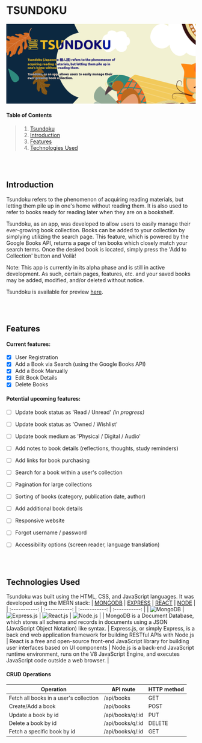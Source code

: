 # TSUNDOKU

![Tsundoku Banner](/public/images/banner.png "Tsundoku")




#### Table of Contents
> 1. [Tsundoku](#tsundoku)
> 2. [Introduction](#introduction)
> 3. [Features](#features)
> 4. [Technologies Used](#technologies-used)




<br><br>

## Introduction

Tsundoku refers to the phenomenon of acquiring reading materials, but letting them pile up in one's home without reading them. It is also used to refer to books ready for reading later when they are on a bookshelf.

Tsundoku, as an app, was developed to allow users to easily manage their ever-growing book collection. Books can be added to your collection by simplying utilizing the search page. This feature, which is powered by the Google Books API, returns a page of ten books which closely match your search terms. Once the desired book is located, simply press the 'Add to Collection' button and Voilà!

Note: This app is currently in its alpha phase and is still in active development. As such, certain pages, features, etc. and your saved books may be added, modified, and/or deleted without notice.

Tsundoku is available for preview [here](https://tsundoku-crpc.onrender.com).




<br><br>

## Features

#### Current features:
- [x] User Registration
- [x] Add a Book via Search (using the Google Books API)
- [x] Add a Book Manually
- [x] Edit Book Details
- [x] Delete Books

#### Potential upcoming features:
- [ ] Update book status as 'Read / Unread' <em>(in progress)</em>
- [ ] Update book status as 'Owned / Wishlist'
- [ ] Update book medium as 'Physical / Digital / Audio'
- [ ] Add notes to book details (reflections, thoughts, study reminders)
- [ ] Add links for book purchasing
- [ ] Search for a book within a user's collection
- [ ] Pagination for large collections
- [ ] Sorting of books (category, publication date, author)
- [ ] Add additional book details
- [ ] Responsive website
- [ ] Forgot username / password
- [ ] Accessibility options (screen reader, language translation)




<br><br>

## Technologies Used

Tsundoku was built using the HTML, CSS, and JavaScript languages.
It was developed using the MERN stack:
| [MONGODB](https://www.mongodb.com/) | [EXPRESS](https://expressjs.com/) | [REACT](https://reactjs.org/) | [NODE](https://nodejs.org/en/) |
| :-----------: | :-----------: | :-----------: | :-----------: |
| ![MongoDB](https://img.shields.io/badge/MongoDB-4EA94B?style=flat&logo=mongodb&logoColor=white) | ![Express.js](https://img.shields.io/badge/Express.js-404D59?style=flat&logo=express&logoColor=white) | ![React.js](https://img.shields.io/badge/React-20232A?style=flat&logo=react&logoColor=61DAFB) | ![Node.js](https://img.shields.io/badge/Node.js-43853D?style=flat&logo=node.js&logoColor=white) |
| MongoDB is a Document Database, which stores all schema and records in documents using a JSON (JavaScript Object Notation) like syntax. | Express.js, or simply Express, is a back end web application framework for building RESTful APIs with Node.js | React is a free and open-source front-end JavaScript library for building user interfaces based on UI components | Node.js is a back-end JavaScript runtime environment, runs on the V8 JavaScript Engine, and executes JavaScript code outside a web browser. |




#### CRUD Operations

| Operation  | API route| HTTP method |
| ----------- | ----------- | ------- |
| Fetch all books in a user's collection | /api/books | GET |
| Create/Add a book | /api/books | POST |
| Update a book by id  | /api/books/q/:id | PUT |
| Delete a book by id | /api/books/q/:id | DELETE |
| Fetch a specific book by id  | /api/books/q/:id | GET |